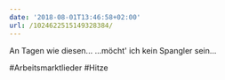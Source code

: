 ```yaml
---
date: '2018-08-01T13:46:58+02:00'
url: /1024622515149328384/
---
```

An Tagen wie diesen...
...möcht' ich kein Spangler sein...

#Arbeitsmarktlieder
#Hitze
